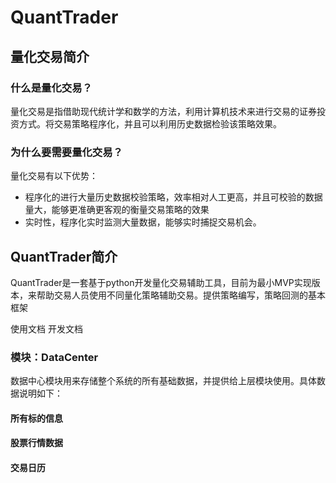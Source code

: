 # QuantTrader

## 量化交易简介
### 什么是量化交易？
量化交易是指借助现代统计学和数学的方法，利用计算机技术来进行交易的证券投资方式。将交易策略程序化，并且可以利用历史数据检验该策略效果。
### 为什么要需要量化交易？
量化交易有以下优势：
- 程序化的进行大量历史数据校验策略，效率相对人工更高，并且可校验的数据量大，能够更准确更客观的衡量交易策略的效果
- 实时性，程序化实时监测大量数据，能够实时捕捉交易机会。

## QuantTrader简介
QuantTrader是一套基于python开发量化交易辅助工具，目前为最小MVP实现版本，来帮助交易人员使用不同量化策略辅助交易。提供策略编写，策略回测的基本框架

使用文档
开发文档


### 模块：DataCenter
数据中心模块用来存储整个系统的所有基础数据，并提供给上层模块使用。具体数据说明如下：

#### 所有标的信息
#### 股票行情数据
#### 交易日历

